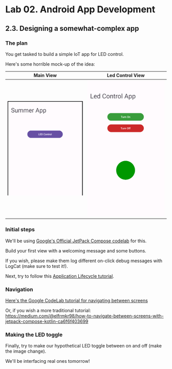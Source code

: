 # Lab 02. Android App Development

## 2.3. Designing a somewhat-complex app

### The plan

You get tasked to build a simple IoT app for LED control.

Here's some horrible mock-up of the idea:

|              Main View               |           Led Control View            |
| :----------------------------------: | :-----------------------------------: |
| ![](./images/03-summer-app-view.png) | ![](./images/03-led-control-view.png) |

### Initial steps

We'll be using
[Google's Official JetPack Compose codelab](https://developer.android.com/codelabs/basic-android-kotlin-compose-text-composables)
for this.

Build your first view with a welcoming message and some buttons.

If you wish, please make them log different on-click debug messages with LogCat
(make sure to test it!).

Next, try to follow this
[Application Lifecycle tutorial](https://developer.android.com/codelabs/basic-android-kotlin-compose-activity-lifecycle).

### Navigation

[Here's the Google CodeLab tutorial for navigating between screens](https://developer.android.com/codelabs/basic-android-kotlin-compose-navigation)

Or, if you wish a more traditional tutorial:
https://medium.com/@elfrmkr98/how-to-navigate-between-screens-with-jetpack-compose-kotlin-ca6f6f403699

### Making the LED toggle

Finally, try to make our hypothetical LED toggle between on and off (make the
image change).

We'll be interfacing real ones tomorrow!
